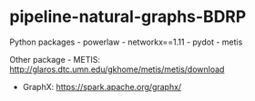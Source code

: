 # pipeline-natural-graphs-BDRP

Python packages
	- powerlaw
	- networkx==1.11
	- pydot
	- metis

Other package
	- METIS: http://glaros.dtc.umn.edu/gkhome/metis/metis/download
  - GraphX: https://spark.apache.org/graphx/
